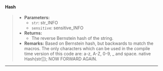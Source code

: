 #### Hash
>* **Parameters:**
>	* `str`: str_INFO
>	* `sensitive`: sensitive_INFO
>* **Returns:**
>	* The reverse Bernstein hash of the string.
>* **Remarks:**
>	Based on Bernstein hash, but backwards to match the macros.  The only
>	characters which can be used in the compile time version of this code are:
>	a-z, A-Z, 0-9, _ and space.
>	native Hash(str[]);
>	NOW FORWARD AGAIN.
 
***

